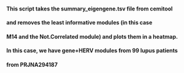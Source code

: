 #### This script takes the summary_eigengene.tsv file from cemitool
#### and removes the least informative modules (in this case
#### M14 and the Not.Correlated module) and plots them in a heatmap.
#### In this case, we have gene+HERV modules from 99 lupus patients
#### from PRJNA294187
